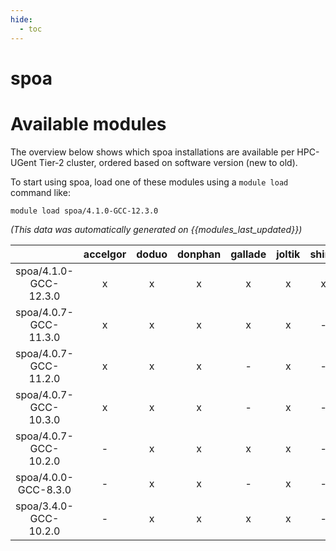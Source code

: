 ```yaml
---
hide:
  - toc
---
```


spoa
====

# Available modules


The overview below shows which spoa installations are available per HPC-UGent Tier-2 cluster, ordered based on software version (new to old).

To start using spoa, load one of these modules using a `module load` command like:

```shell
module load spoa/4.1.0-GCC-12.3.0
```

*(This data was automatically generated on {{modules_last_updated}})*  

| |accelgor|doduo|donphan|gallade|joltik|shinx|skitty|
| :---: | :---: | :---: | :---: | :---: | :---: | :---: | :---: |
|spoa/4.1.0-GCC-12.3.0|x|x|x|x|x|x|x|
|spoa/4.0.7-GCC-11.3.0|x|x|x|x|x|-|-|
|spoa/4.0.7-GCC-11.2.0|x|x|x|-|x|-|-|
|spoa/4.0.7-GCC-10.3.0|x|x|x|-|x|-|-|
|spoa/4.0.7-GCC-10.2.0|-|x|x|x|x|-|-|
|spoa/4.0.0-GCC-8.3.0|-|x|x|-|x|-|-|
|spoa/3.4.0-GCC-10.2.0|-|x|x|x|x|-|-|
